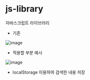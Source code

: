 # js-library
자바스크립트 라이브러리

- 기존

![image](https://user-images.githubusercontent.com/127226295/227695470-66fe1c6e-552a-4545-8a56-40c4ab2c8043.png)

- 적용할 부분
예시

![image](https://user-images.githubusercontent.com/127226295/227695709-031361c1-164c-4084-b83e-1181760f9960.png)

- localStorage 이용하여 검색한 내용 저장
